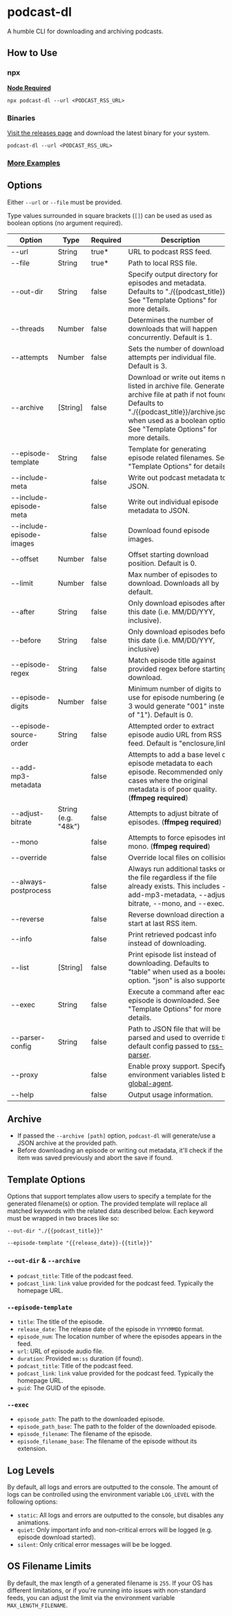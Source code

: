 # podcast-dl

A humble CLI for downloading and archiving podcasts.

## How to Use

### npx

**[Node Required](https://nodejs.org/en/)**

`npx podcast-dl --url <PODCAST_RSS_URL>`

### Binaries

[Visit the releases page](https://github.com/lightpohl/podcast-dl/releases) and download the latest binary for your system.

`podcast-dl --url <PODCAST_RSS_URL>`

### [More Examples](./docs/examples.md)

## Options

Either `--url` or `--file` must be provided.

Type values surrounded in square brackets (`[]`) can be used as used as boolean options (no argument required).

| Option                   | Type                | Required | Description                                                                                                                                                                                                                 |
| ------------------------ | ------------------- | -------- | --------------------------------------------------------------------------------------------------------------------------------------------------------------------------------------------------------------------------- |
| --url                    | String              | true\*   | URL to podcast RSS feed.                                                                                                                                                                                                    |
| --file                   | String              | true\*   | Path to local RSS file.                                                                                                                                                                                                     |
| --out-dir                | String              | false    | Specify output directory for episodes and metadata. Defaults to "./{{podcast_title}}". See "Template Options" for more details.                                                                                             |
| --threads                | Number              | false    | Determines the number of downloads that will happen concurrently. Default is 1.                                                                                                                                             |
| --attempts               | Number              | false    | Sets the number of download attempts per individual file. Default is 3.                                                                                                                                                     |
| --archive                | [String]            | false    | Download or write out items not listed in archive file. Generates archive file at path if not found. Defaults to "./{{podcast_title}}/archive.json" when used as a boolean option. See "Template Options" for more details. |
| --episode-template       | String              | false    | Template for generating episode related filenames. See "Template Options" for details.                                                                                                                                      |
| --include-meta           |                     | false    | Write out podcast metadata to JSON.                                                                                                                                                                                         |
| --include-episode-meta   |                     | false    | Write out individual episode metadata to JSON.                                                                                                                                                                              |
| --include-episode-images |                     | false    | Download found episode images.                                                                                                                                                                                              |
| --offset                 | Number              | false    | Offset starting download position. Default is 0.                                                                                                                                                                            |
| --limit                  | Number              | false    | Max number of episodes to download. Downloads all by default.                                                                                                                                                               |
| --after                  | String              | false    | Only download episodes after this date (i.e. MM/DD/YYY, inclusive).                                                                                                                                                         |
| --before                 | String              | false    | Only download episodes before this date (i.e. MM/DD/YYY, inclusive)                                                                                                                                                         |
| --episode-regex          | String              | false    | Match episode title against provided regex before starting download.                                                                                                                                                        |
| --episode-digits         | Number              | false    | Minimum number of digits to use for episode numbering (e.g. 3 would generate "001" instead of "1"). Default is 0.                                                                                                           |
| --episode-source-order   | String              | false    | Attempted order to extract episode audio URL from RSS feed. Default is "enclosure,link".                                                                                                                                    |
| --add-mp3-metadata       |                     | false    | Attempts to add a base level of episode metadata to each episode. Recommended only in cases where the original metadata is of poor quality. (**ffmpeg required**)                                                           |
| --adjust-bitrate         | String (e.g. "48k") | false    | Attempts to adjust bitrate of episodes. (**ffmpeg required**)                                                                                                                                                               |
| --mono                   |                     | false    | Attempts to force episodes into mono. (**ffmpeg required**)                                                                                                                                                                 |
| --override               |                     | false    | Override local files on collision.                                                                                                                                                                                          |
| --always-postprocess     |                     | false    | Always run additional tasks on the file regardless if the file already exists. This includes --add-mp3-metadata, --adjust-bitrate, --mono, and --exec.                                                                      |
| --reverse                |                     | false    | Reverse download direction and start at last RSS item.                                                                                                                                                                      |
| --info                   |                     | false    | Print retrieved podcast info instead of downloading.                                                                                                                                                                        |
| --list                   | [String]            | false    | Print episode list instead of downloading. Defaults to "table" when used as a boolean option. "json" is also supported.                                                                                                     |
| --exec                   | String              | false    | Execute a command after each episode is downloaded. See "Template Options" for more details.                                                                                                                                |
| --parser-config          | String              | false    | Path to JSON file that will be parsed and used to override the default config passed to [rss-parser](https://github.com/rbren/rss-parser#xml-options).                                                                      |
| --proxy                  |                     | false    | Enable proxy support. Specify environment variables listed by [global-agent](https://github.com/gajus/global-agent#environment-variables).                                                                                  |
| --help                   |                     | false    | Output usage information.                                                                                                                                                                                                   |

## Archive

- If passed the `--archive [path]` option, `podcast-dl` will generate/use a JSON archive at the provided path.
- Before downloading an episode or writing out metadata, it'll check if the item was saved previously and abort the save if found.

## Template Options

Options that support templates allow users to specify a template for the generated filename(s) or option. The provided template will replace all matched keywords with the related data described below. Each keyword must be wrapped in two braces like so:

`--out-dir "./{{podcast_title}}"`

`--episode-template "{{release_date}}-{{title}}"`

### `--out-dir` & `--archive`

- `podcast_title`: Title of the podcast feed.
- `podcast_link`: `link` value provided for the podcast feed. Typically the homepage URL.

### `--episode-template`

- `title`: The title of the episode.
- `release_date`: The release date of the episode in `YYYYMMDD` format.
- `episode_num`: The location number of where the episodes appears in the feed.
- `url`: URL of episode audio file.
- `duration`: Provided `mm:ss` duration (if found).
- `podcast_title`: Title of the podcast feed.
- `podcast_link`: `link` value provided for the podcast feed. Typically the homepage URL.
- `guid`: The GUID of the episode.

### `--exec`

- `episode_path`: The path to the downloaded episode.
- `episode_path_base`: The path to the folder of the downloaded episode.
- `episode_filename`: The filename of the episode.
- `episode_filename_base`: The filename of the episode without its extension.

## Log Levels

By default, all logs and errors are outputted to the console. The amount of logs can be controlled using the environment variable `LOG_LEVEL` with the following options:

- `static`: All logs and errors are outputted to the console, but disables any animations.
- `quiet`: Only important info and non-critical errors will be logged (e.g. episode download started).
- `silent`: Only critical error messages will be be logged.

## OS Filename Limits

By default, the max length of a generated filename is `255`. If your OS has different limitations, or if you're running into issues with non-standard feeds, you can adjust the limit via the environment variable `MAX_LENGTH_FILENAME`.
